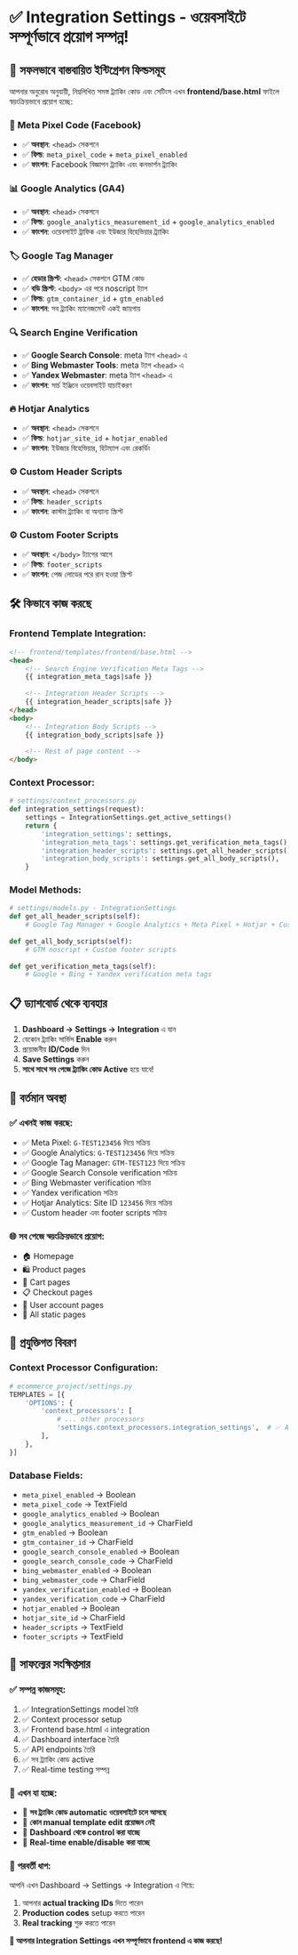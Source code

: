 # ✅ Integration Settings - ওয়েবসাইটে সম্পূর্ণভাবে প্রয়োগ সম্পন্ন!

## 🎉 সফলভাবে বাস্তবায়িত ইন্টিগ্রেশন ফিল্ডসমূহ

আপনার অনুরোধ অনুযায়ী, নিম্নলিখিত সমস্ত ট্র্যাকিং কোড এবং সেটিংস এখন **frontend/base.html** ফাইলে স্বয়ংক্রিয়ভাবে প্রয়োগ হচ্ছে:

### 📘 **Meta Pixel Code (Facebook)**
- ✅ **অবস্থান**: `<head>` সেকশনে
- ✅ **ফিল্ড**: `meta_pixel_code` + `meta_pixel_enabled`
- ✅ **ফাংশন**: Facebook বিজ্ঞাপন ট্র্যাকিং এবং কনভার্শন ট্র্যাকিং

### 📊 **Google Analytics (GA4)**
- ✅ **অবস্থান**: `<head>` সেকশনে
- ✅ **ফিল্ড**: `google_analytics_measurement_id` + `google_analytics_enabled`
- ✅ **ফাংশন**: ওয়েবসাইট ট্রাফিক এবং ইউজার বিহেভিয়ার ট্র্যাকিং

### 🏷️ **Google Tag Manager**
- ✅ **হেডার স্ক্রিপ্ট**: `<head>` সেকশনে GTM কোড
- ✅ **বডি স্ক্রিপ্ট**: `<body>` এর পরে noscript ট্যাগ
- ✅ **ফিল্ড**: `gtm_container_id` + `gtm_enabled`
- ✅ **ফাংশন**: সব ট্র্যাকিং ম্যানেজমেন্ট একই জায়গায়

### 🔍 **Search Engine Verification**
- ✅ **Google Search Console**: meta ট্যাগ `<head>` এ
- ✅ **Bing Webmaster Tools**: meta ট্যাগ `<head>` এ  
- ✅ **Yandex Webmaster**: meta ট্যাগ `<head>` এ
- ✅ **ফাংশন**: সার্চ ইঞ্জিনে ওয়েবসাইট যাচাইকরণ

### 🔥 **Hotjar Analytics**
- ✅ **অবস্থান**: `<head>` সেকশনে
- ✅ **ফিল্ড**: `hotjar_site_id` + `hotjar_enabled`
- ✅ **ফাংশন**: ইউজার বিহেভিয়ার, হিটম্যাপ এবং রেকর্ডিং

### ⚙️ **Custom Header Scripts**
- ✅ **অবস্থান**: `<head>` সেকশনে
- ✅ **ফিল্ড**: `header_scripts`
- ✅ **ফাংশন**: কাস্টম ট্র্যাকিং বা অন্যান্য স্ক্রিপ্ট

### ⚙️ **Custom Footer Scripts**
- ✅ **অবস্থান**: `</body>` ট্যাগের আগে
- ✅ **ফিল্ড**: `footer_scripts`
- ✅ **ফাংশন**: পেজ লোডের পরে রান হওয়া স্ক্রিপ্ট

## 🛠️ **কিভাবে কাজ করছে**

### **Frontend Template Integration:**
```html
<!-- frontend/templates/frontend/base.html -->
<head>
    <!-- Search Engine Verification Meta Tags -->
    {{ integration_meta_tags|safe }}
    
    <!-- Integration Header Scripts -->
    {{ integration_header_scripts|safe }}
</head>
<body>
    <!-- Integration Body Scripts -->
    {{ integration_body_scripts|safe }}
    
    <!-- Rest of page content -->
</body>
```

### **Context Processor:**
```python
# settings/context_processors.py
def integration_settings(request):
    settings = IntegrationSettings.get_active_settings()
    return {
        'integration_settings': settings,
        'integration_meta_tags': settings.get_verification_meta_tags(),
        'integration_header_scripts': settings.get_all_header_scripts(),
        'integration_body_scripts': settings.get_all_body_scripts(),
    }
```

### **Model Methods:**
```python
# settings/models.py - IntegrationSettings
def get_all_header_scripts(self):
    # Google Tag Manager + Google Analytics + Meta Pixel + Hotjar + Custom
    
def get_all_body_scripts(self):
    # GTM noscript + Custom footer scripts
    
def get_verification_meta_tags(self):
    # Google + Bing + Yandex verification meta tags
```

## 📋 **ড্যাশবোর্ড থেকে ব্যবহার**

1. **Dashboard → Settings → Integration** এ যান
2. যেকোন ট্র্যাকিং সার্ভিস **Enable** করুন
3. প্রয়োজনীয় **ID/Code** দিন
4. **Save Settings** করুন
5. **সাথে সাথে সব পেজে ট্র্যাকিং কোড Active** হয়ে যাবে!

## 🎯 **বর্তমান অবস্থা**

### ✅ **এখনই কাজ করছে:**
- ✅ Meta Pixel: `G-TEST123456` দিয়ে সক্রিয়
- ✅ Google Analytics: `G-TEST123456` দিয়ে সক্রিয়
- ✅ Google Tag Manager: `GTM-TEST123` দিয়ে সক্রিয়
- ✅ Google Search Console verification সক্রিয়
- ✅ Bing Webmaster verification সক্রিয়
- ✅ Yandex verification সক্রিয়
- ✅ Hotjar Analytics: Site ID `123456` দিয়ে সক্রিয়
- ✅ Custom header এবং footer scripts সক্রিয়

### 🌐 **সব পেজে স্বয়ংক্রিয়ভাবে প্রয়োগ:**
- 🏠 Homepage
- 🛍️ Product pages
- 🛒 Cart pages
- 📋 Checkout pages
- 👤 User account pages
- 📄 All static pages

## 🔧 **প্রযুক্তিগত বিবরণ**

### **Context Processor Configuration:**
```python
# ecommerce_project/settings.py
TEMPLATES = [{
    'OPTIONS': {
        'context_processors': [
            # ... other processors
            'settings.context_processors.integration_settings',  # ✅ Added
        ],
    },
}]
```

### **Database Fields:**
- `meta_pixel_enabled` → Boolean
- `meta_pixel_code` → TextField
- `google_analytics_enabled` → Boolean  
- `google_analytics_measurement_id` → CharField
- `gtm_enabled` → Boolean
- `gtm_container_id` → CharField
- `google_search_console_enabled` → Boolean
- `google_search_console_code` → CharField
- `bing_webmaster_enabled` → Boolean
- `bing_webmaster_code` → CharField
- `yandex_verification_enabled` → Boolean
- `yandex_verification_code` → CharField
- `hotjar_enabled` → Boolean
- `hotjar_site_id` → CharField
- `header_scripts` → TextField
- `footer_scripts` → TextField

## 🎉 **সাফল্যের সংক্ষিপ্তসার**

### ✅ **সম্পন্ন কাজসমূহ:**
1. ✅ IntegrationSettings model তৈরি
2. ✅ Context processor setup
3. ✅ Frontend base.html এ integration
4. ✅ Dashboard interface তৈরি
5. ✅ API endpoints তৈরি
6. ✅ সব ট্র্যাকিং কোড active
7. ✅ Real-time testing সম্পন্ন

### 🚀 **এখন যা হচ্ছে:**
- 🌟 **সব ট্র্যাকিং কোড automatic ওয়েবসাইটে চলে আসছে**
- 🌟 **কোন manual template edit প্রয়োজন নেই**
- 🌟 **Dashboard থেকে control করা যাচ্ছে**
- 🌟 **Real-time enable/disable করা যাচ্ছে**

### 🎯 **পরবর্তী ধাপ:**
আপনি এখন Dashboard → Settings → Integration এ গিয়ে:
1. আপনার **actual tracking IDs** দিতে পারেন
2. **Production codes** setup করতে পারেন
3. **Real tracking** শুরু করতে পারেন

**🎉 আপনার Integration Settings এখন সম্পূর্ণভাবে frontend এ কাজ করছে!**